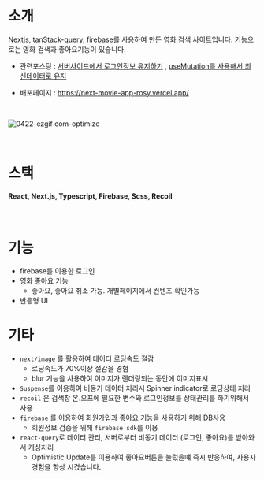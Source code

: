 
# 소개

Nextjs, tanStack-query, firebase를 사용하여 만든 영화 검색 사이트입니다.
기능으로는 영화 검색과 좋아요기능이 있습니다.

- 관련포스팅 : <a href="https://velog.io/@hyubbb/Next.jsfirebase-%EC%84%9C%EB%B2%84%EC%82%AC%EC%9D%B4%EB%93%9C%EC%97%90%EC%84%9C-cookie%EB%A1%9C-%EB%A1%9C%EA%B7%B8%EC%9D%B8%EC%A0%95%EB%B3%B4-%EA%B0%80%EC%A0%B8%EC%98%A4%EA%B8%B0">서버사이드에서 로그인정보 유지하기</a>
,
<a href="https://velog.io/write?id=d40952c9-5df9-49f9-b9ea-bbf13fbbc818">useMutation를 사용해서 최신데이터로 유지</a>

- 배포페이지 : https://next-movie-app-rosy.vercel.app/

<br>


![0422-ezgif com-optimize](https://github.com/hyubbb/nextjs-learn-app/assets/32926006/a1c86bd0-8b6d-4178-a415-2e986a4de620)


<br>

# 스택

#### React, Next.js, Typescript, Firebase, Scss, Recoil


<br>

# 기능
- firebase를 이용한 로그인
- 영화 좋아요 기능
  - 좋아요, 좋아요 취소 가능. 개별페이지에서 컨텐츠 확인가능
- 반응형 UI



# 기타

- `next/image` 를 활용하여 데이터 로딩속도 절감
    - 로딩속도가 70%이상 절감을 경험
    - blur 기능을 사용하여 이미지가 렌더링되는 동안에 이미지표시
- `Suspense`를 이용하여 비동기 데이터 처리시 Spinner indicator로 로딩상태 처리
- `recoil` 은 검색창 온.오프에 필요한 변수와 로그인정보를 상태관리를 하기위해서 사용
- `firebase` 를 이용하여 회원가입과 좋아요 기능을 사용하기 위해 DB사용
  - 회원정보 검증을 위해 `firebase sdk`를 이용
- `react-query`로 데이터 관리, 서버로부터 비동기 데이터 (로그인, 좋아요)를 받아와서 캐싱처리
  - Optimistic Update를 이용하여 좋아요버튼을 눌렀을떄 즉시 반응하여, 사용자 경험을 향상 시켰습니다.
